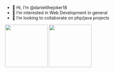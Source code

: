 - 👋 Hi, I’m @danielthejoker18
- 👀 I’m interested in Web Development in general
- 💞️ I’m looking to collaborate on php/java projects

<img height="140rem" src="https://github-readme-stats-sigma-five.vercel.app/api?username=danielthejoker18&show_icons=true&theme=dracula&include_all_commits=true&count_private=true"/>
<!--[Anurag's GitHub stats](https://github-readme-stats.vercel.app/api?username=danielthejoker18&show_icons=true&theme=transparent&include_all_commits=true&count_private=true)-->
  
 <img height="140rem" src="https://github-readme-stats-sigma-five.vercel.app/api/top-langs/?username=danielthejoker18&layout=compact&hide=javascript,html,css,c#"/>
 <!--[![Top Langs](https://github-readme-stats.vercel.app/api/top-langs/?username=danielthejoker18&layout=donut)](https://github.com/anuraghazra/github-readme-stats)-->
<!---
danielthejoker18/danielthejoker18 is a ✨ special ✨ repository because its `README.md` (this file) appears on your GitHub profile.
You can click the Preview link to take a look at your changes
--->
